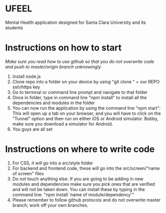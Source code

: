 # UFEEL

Mental Health application designed for Santa Clara University and its students

# Instructions on how to start

*Make sure you read how to use github so that you do not overwrite code and push to master/origin branch unknowingly*

1. Install node.js
2. Clone repo into a folder on your device by using "git clone " + our REPO ssh/https key
3. Go to terminal or command line prompt and navigate to that folder
4. Once in folder, type in command line "npm install" to install all the dependencies and modules in the folder
5. You can now run the application by using the command line "npm start": This will open up a tab on your browser, and you will have to click on the "Tunnel" option and then run on either iOS or Android simulator. Bobby, make sure you download a simulator for Android.
6. You guys are all set

# Instructions on where to write code

1. For CSS, it will go into a src/style folder
2. For backend and frontend code, these will go into the src/screen/"name of screen" files
3. Do not touch anything else. If you are going to be adding in new modules and dependencies make sure you pick ones that are verified and will not be taken down. You can install these by typing in the command line: "npm install 'name of module/dependency'"
4. Please remember to follow github protocols and do not overwrite master branch; work off your own branches.
